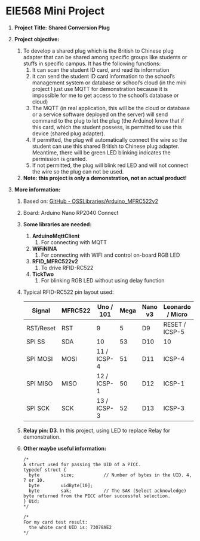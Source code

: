 # EIE568 Mini Project
1. **Project Title:** **Shared Conversion Plug**

2. **Project objective:**

   1. To develop a shared plug which is the British to Chinese plug adapter that can be shared among specific groups like students or stuffs in specific campus. It has the following functions:
      1. It can scan the student ID card, and read its information
      2. It can send the student ID card information to the school’s management system or database or school’s cloud (in the mini project I just use MQTT for demonstration because it is impossible for me to get access to the school’s database or cloud)
      3. The MQTT (in real application, this will be the cloud or database or a service software deployed on the server) will send command to the plug to let the plug (the Arduino) know that if this card, which the student possess, is permitted to use this device (shared plug adapter).
      4. If permitted, the plug will automatically connect the wire so the student can use this shared British to Chinese plug adapter. Meantime, there will be green LED blinking indicates the permission is granted.
      5. If not permitted, the plug will blink red LED and will not connect the wire so the plug can not be used.
   2. **Note: this project is only a demonstration, not an actual product!**

3. **More information:**

   1. Based on: [GitHub - OSSLibraries/Arduino_MFRC522v2](https://github.com/OSSLibraries/Arduino_MFRC522v2/tree/master)

   2. Board: Arduino Nano RP2040 Connect

   3. **Some libraries are needed:**

      1. **ArduinoMqttClient**
         1. For connecting with MQTT
      2. **WiFiNINA**
         1. For connecting with WIFI and control on-board RGB LED
      3. **RFID_MFRC522v2**
         1. To drive RFID-RC522
      4. **TickTwo**
         1. For blinking RGB LED without using delay function

   4. Typical RFID-RC522 pin layout used:

      | Signal    | MFRC522 | Uno / 101   | Mega | Nano v3 | Leonardo / Micro | Pro Micro | Yun   |
      | --------- | ------- | ----------- | ---- | ------- | ---------------- | --------- | ----- |
      | RST/Reset | RST     | 9           | 5    | D9      | RESET / ICSP-5   | RST       | Pin9  |
      | SPI SS    | SDA     | 10          | 53   | D10     | 10               | 10        | Pin10 |
      | SPI MOSI  | MOSI    | 11 / ICSP-4 | 51   | D11     | ICSP-4           | 16        | ICSP4 |
      | SPI MISO  | MISO    | 12 / ICSP-1 | 50   | D12     | ICSP-1           | 14        | ICSP1 |
      | SPI SCK   | SCK     | 13 / ICSP-3 | 52   | D13     | ICSP-3           | 15        | ICSP3 |

   5. **Relay pin: D3**.  In this project, using LED to replace Relay for demonstration.

   6. **Other maybe useful information:**

      ```
      /* 
      A struct used for passing the UID of a PICC.
      typedef struct {
        byte		size;			// Number of bytes in the UID. 4, 7 or 10.
        byte		uidByte[10];
        byte		sak;			// The SAK (Select acknowledge) byte returned from the PICC after successful selection.
      } Uid;
      */
      
      /*
      For my card test result:
        the white card UID is: 73078AE2
      */
      ```

